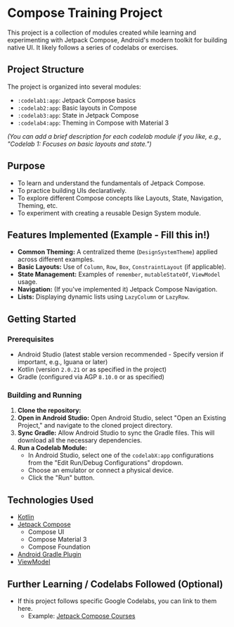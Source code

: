 # Compose Training Project

This project is a collection of modules created while learning and experimenting with Jetpack Compose, Android's modern toolkit for building native UI. It likely follows a series of codelabs or exercises.

## Project Structure

The project is organized into several modules:

*   `:codelab1:app`: Jetpack Compose basics
*   `:codelab2:app`: Basic layouts in Compose 
*   `:codelab3:app`: State in Jetpack Compose
*   `:codelab4:app`: Theming in Compose with Material 3

*(You can add a brief description for each codelab module if you like, e.g., "Codelab 1: Focuses on basic layouts and state.")*

## Purpose

*   To learn and understand the fundamentals of Jetpack Compose.
*   To practice building UIs declaratively.
*   To explore different Compose concepts like Layouts, State, Navigation, Theming, etc.
*   To experiment with creating a reusable Design System module.

## Features Implemented (Example - Fill this in!)

*   **Common Theming:** A centralized theme (`DesignSystemTheme`) applied across different examples.
*   **Basic Layouts:** Use of `Column`, `Row`, `Box`, `ConstraintLayout` (if applicable).
*   **State Management:** Examples of `remember`, `mutableStateOf`, `ViewModel` usage.
*   **Navigation:** (If you've implemented it) Jetpack Compose Navigation.
*   **Lists:** Displaying dynamic lists using `LazyColumn` or `LazyRow`.

## Getting Started

### Prerequisites

*   Android Studio (latest stable version recommended - Specify version if important, e.g., Iguana or later)
*   Kotlin (version `2.0.21` or as specified in the project)
*   Gradle (configured via AGP `8.10.0` or as specified)

### Building and Running

1.  **Clone the repository:**
2.  **Open in Android Studio:**
       Open Android Studio, select "Open an Existing Project," and navigate to the cloned project directory.
3.  **Sync Gradle:**
    Allow Android Studio to sync the Gradle files. This will download all the necessary dependencies.
4.  **Run a Codelab Module:**
    *   In Android Studio, select one of the `codelabX:app` configurations from the "Edit Run/Debug Configurations" dropdown.
    *   Choose an emulator or connect a physical device.
    *   Click the "Run" button.

## Technologies Used

*   [Kotlin](https://kotlinlang.org/)
*   [Jetpack Compose](https://developer.android.com/jetpack/compose)
    *   Compose UI
    *   Compose Material 3
    *   Compose Foundation
*   [Android Gradle Plugin](https://developer.android.com/studio/releases/gradle-plugin)
*   [ViewModel](https://developer.android.com/topic/libraries/architecture/viewmodel)

## Further Learning / Codelabs Followed (Optional)

*   If this project follows specific Google Codelabs, you can link to them here.
    *   Example: [Jetpack Compose Courses](https://developer.android.com/courses/jetpack-compose/course)
